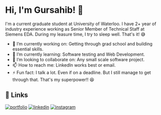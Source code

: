 
# Hi, I'm Gursahib! 👋


I'm a current graduate student at University of Waterloo.
I have 2+ year of industry experience working as Senior Member of Technical Staff at Siemens EDA.
During my leasure time, I try to sleep well. That's it! :sweat_smile: 


- 🔭 I’m currently working on: Getting through grad school and building essential skills.
- 🌱 I’m currently learning: Software testing and Web Development.
- 👯 I’m looking to collaborate on: Any small scale software project.
- 📫 How to reach me: LinkedIn works best or email.
- ⚡ Fun fact: I talk a lot. Even if on a deadline. But I still manage to get through that. That's my superpower!! :laughing:

## 🔗 Links
[![portfolio](https://img.shields.io/badge/my_portfolio-000?style=for-the-badge&logo=ko-fi&logoColor=white)](https://codesahib.github.io/gursahibsingh/)
[![linkedin](https://img.shields.io/badge/linkedin-0A66C2?style=for-the-badge&logo=linkedin&logoColor=white)](https://www.linkedin.com/in/singh-gursahib/)
[![instagram](https://img.shields.io/badge/instagram-1DA1F2?style=for-the-badge&logo=instagram&logoColor=white)](https://www.instagram.com/gursahib__singh/?hl=en)
